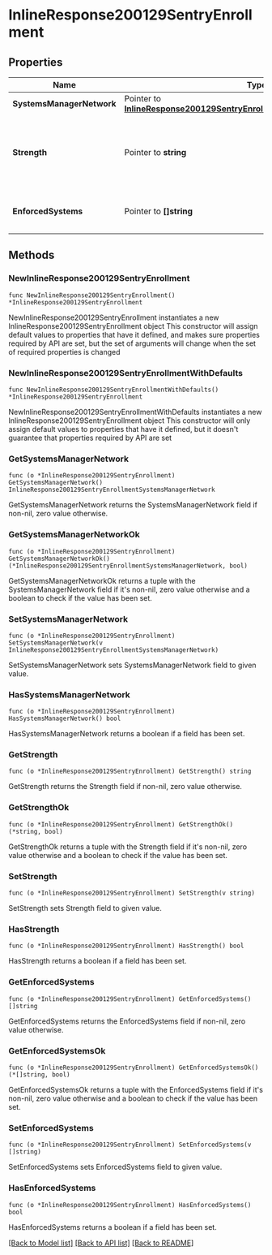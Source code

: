 # InlineResponse200129SentryEnrollment

## Properties

Name | Type | Description | Notes
------------ | ------------- | ------------- | -------------
**SystemsManagerNetwork** | Pointer to [**InlineResponse200129SentryEnrollmentSystemsManagerNetwork**](InlineResponse200129SentryEnrollmentSystemsManagerNetwork.md) |  | [optional] 
**Strength** | Pointer to **string** | The strength of the enforcement of selected system types. | [optional] 
**EnforcedSystems** | Pointer to **[]string** | The system types that the Sentry enforces. | [optional] 

## Methods

### NewInlineResponse200129SentryEnrollment

`func NewInlineResponse200129SentryEnrollment() *InlineResponse200129SentryEnrollment`

NewInlineResponse200129SentryEnrollment instantiates a new InlineResponse200129SentryEnrollment object
This constructor will assign default values to properties that have it defined,
and makes sure properties required by API are set, but the set of arguments
will change when the set of required properties is changed

### NewInlineResponse200129SentryEnrollmentWithDefaults

`func NewInlineResponse200129SentryEnrollmentWithDefaults() *InlineResponse200129SentryEnrollment`

NewInlineResponse200129SentryEnrollmentWithDefaults instantiates a new InlineResponse200129SentryEnrollment object
This constructor will only assign default values to properties that have it defined,
but it doesn't guarantee that properties required by API are set

### GetSystemsManagerNetwork

`func (o *InlineResponse200129SentryEnrollment) GetSystemsManagerNetwork() InlineResponse200129SentryEnrollmentSystemsManagerNetwork`

GetSystemsManagerNetwork returns the SystemsManagerNetwork field if non-nil, zero value otherwise.

### GetSystemsManagerNetworkOk

`func (o *InlineResponse200129SentryEnrollment) GetSystemsManagerNetworkOk() (*InlineResponse200129SentryEnrollmentSystemsManagerNetwork, bool)`

GetSystemsManagerNetworkOk returns a tuple with the SystemsManagerNetwork field if it's non-nil, zero value otherwise
and a boolean to check if the value has been set.

### SetSystemsManagerNetwork

`func (o *InlineResponse200129SentryEnrollment) SetSystemsManagerNetwork(v InlineResponse200129SentryEnrollmentSystemsManagerNetwork)`

SetSystemsManagerNetwork sets SystemsManagerNetwork field to given value.

### HasSystemsManagerNetwork

`func (o *InlineResponse200129SentryEnrollment) HasSystemsManagerNetwork() bool`

HasSystemsManagerNetwork returns a boolean if a field has been set.

### GetStrength

`func (o *InlineResponse200129SentryEnrollment) GetStrength() string`

GetStrength returns the Strength field if non-nil, zero value otherwise.

### GetStrengthOk

`func (o *InlineResponse200129SentryEnrollment) GetStrengthOk() (*string, bool)`

GetStrengthOk returns a tuple with the Strength field if it's non-nil, zero value otherwise
and a boolean to check if the value has been set.

### SetStrength

`func (o *InlineResponse200129SentryEnrollment) SetStrength(v string)`

SetStrength sets Strength field to given value.

### HasStrength

`func (o *InlineResponse200129SentryEnrollment) HasStrength() bool`

HasStrength returns a boolean if a field has been set.

### GetEnforcedSystems

`func (o *InlineResponse200129SentryEnrollment) GetEnforcedSystems() []string`

GetEnforcedSystems returns the EnforcedSystems field if non-nil, zero value otherwise.

### GetEnforcedSystemsOk

`func (o *InlineResponse200129SentryEnrollment) GetEnforcedSystemsOk() (*[]string, bool)`

GetEnforcedSystemsOk returns a tuple with the EnforcedSystems field if it's non-nil, zero value otherwise
and a boolean to check if the value has been set.

### SetEnforcedSystems

`func (o *InlineResponse200129SentryEnrollment) SetEnforcedSystems(v []string)`

SetEnforcedSystems sets EnforcedSystems field to given value.

### HasEnforcedSystems

`func (o *InlineResponse200129SentryEnrollment) HasEnforcedSystems() bool`

HasEnforcedSystems returns a boolean if a field has been set.


[[Back to Model list]](../README.md#documentation-for-models) [[Back to API list]](../README.md#documentation-for-api-endpoints) [[Back to README]](../README.md)


